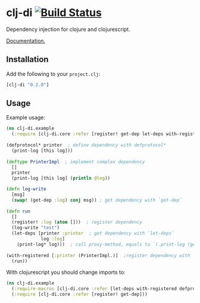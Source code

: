 # clj-di [![Build Status](https://travis-ci.org/nvbn/clj-di.svg)](https://travis-ci.org/nvbn/clj-di)

Dependency injection for clojure and clojurescript.

[Documentation.](http://nvbn.github.io/clj-di/)

## Installation

Add the following to your `project.clj`:

```clojure
[clj-di "0.2.0"]
```

## Usage

Example usage:

```clojure
(ns clj-di.example
  (:require [clj-di.core :refer [register! get-dep let-deps with-registered defprotocol*]))
  
(defprotocol* printer  ; define dependency with defprotocol*
  (print-log [this log]))
  
(deftype PrinterImpl  ; implement complex dependency
  []
  printer
  (print-log [this log] (println @log))

(defn log-write
  [msg]
  (swap! (get-dep :log) conj msg)) ; get dependency with `get-dep`
    
(defn run
  []
  (register! :log (atom []))  ; register dependency
  (log-write "test")
  (let-deps [printer :printer  ; get dependency with `let-deps`
             log :log]
    (print-log* log)))  ; call proxy-method, equals to `(.print-log (get-dep :printer) log)`  
  
(with-registered [:printer (PrinterImpl.)]  ;register dependency with `with-registered`
  (run))
```

With clojurescript you should change imports to:

```clojure
(ns clj-di.example
  (:require-macros [clj-di.core :refer [let-deps with-registered defprotocol*]])
  (:require [clj-di.core :refer [register! get-dep]))
```
